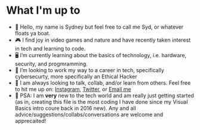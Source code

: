 # What I'm up to
- 👋 Hello, my name is Sydney but feel free to call me Syd, or whatever floats ya boat.
- :video_game:   I find joy in video games and nature and have recently taken interest in tech and learning to code. 
- :desktop_computer: I’m currently learning about the basics of technology, i.e. hardware, security, and progmramming. 
- :telescope: I’m looking to work my way to a career in tech, specifically cybersecurty, more specifically an Ethical Hacker
- :iphone: I am always looking to talk, collab, and/or learn from others. Feel free to hit me up on: [Instagram](https://www.instagram.com/syddbiggs/), [Twitter](https://twitter.com/Sydneykristine), or [Email me](sydbigg@gmail.com) 
- :mega: PSA: I am **very** new to the tech world and am really just getting started (as in, creating this file is the most coding I have done since my Visual Basics intro coure back in 2016 new). Any and all advice/suggestions/collabs/conversations are welcome and apprecaited!

<!---
sydbigg/sydbigg is a ✨ special ✨ repository because its `README.md` (this file) appears on your GitHub profile.
You can click the Preview link to take a look at your changes.
--->
